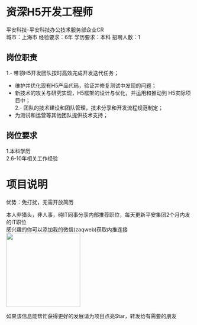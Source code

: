 # 资深H5开发工程师
平安科技-平安科技办公技术服务部企业CR  
城市：上海市 经验要求：6年 学历要求：本科  招聘人数：1

## 岗位职责
1.- 带领H5开发团队按时高效完成开发迭代任务；    
- 维护并优化现有H5产品代码，验证并修复测试中发现的问题；    
- 新技术的攻关与研究实现，H5框架的设计与优化，并运用和推动到 H5实际项目中；   
2.- 团队的技术建设和团队管理，技术分享和开发流程规范制定；   
- 为测试和运营等其他团队提供技术支持；

## 岗位要求
1.本科学历   
2.6-10年相关工作经验

# 项目说明

优势：免打扰，无需开放简历

本人非猎头，非人事，纯IT同事分享内部推荐职位，每天更新平安集团2个月内发的IT职位  
感兴趣的你可以添加我的微信(zaqweb)获取内推连接  
<img src="https://github.com/zaqweb/PA-IT-JOBS/blob/master/WechatICode.jpeg"  height="200" width="200">

如果该信息能帮忙获得更好的发展请为项目点亮Star，转发给有需要的朋友





